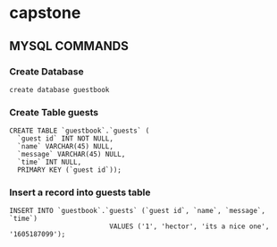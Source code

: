 # capstone

## MYSQL COMMANDS

### Create Database 
```
create database guestbook
```

### Create Table guests
```
CREATE TABLE `guestbook`.`guests` (
  `guest id` INT NOT NULL,
  `name` VARCHAR(45) NULL,
  `message` VARCHAR(45) NULL,
  `time` INT NULL,
  PRIMARY KEY (`guest id`));
```

### Insert a record into guests table 
```
INSERT INTO `guestbook`.`guests` (`guest id`, `name`, `message`, `time`) 
                         VALUES ('1', 'hector', 'its a nice one', '1605187099');
```
